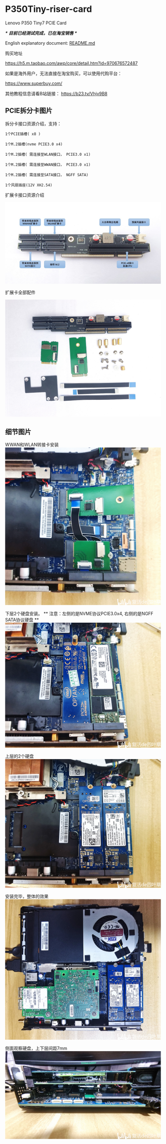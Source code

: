 # P350Tiny-riser-card

Lenovo P350 Tiny7 PCIE Card

***\* 目前已经测试完成，已在淘宝销售 \****

English explanatory document: [README.md](README.md)


购买地址

https://h5.m.taobao.com/awp/core/detail.htm?id=970676572487

如果是海外用户，无法直接在淘宝购买，可以使用代购平台：

https://www.superbuy.com/


其他教程信息请看B站链接： https://b23.tv/Vhjv9B8


## PCIE拆分卡图片

拆分卡接口资源介绍，支持： 

    1个PCIE插槽( x8 )

    1个M.2插槽(nvme PCIE3.0 x4)

    1个M.2插槽( 需连接至WLAN接口， PCIE3.0 x1)

    1个M.2插槽( 需连接至WWAN接口， PCIE3.0 x1)

    1个M.2插槽( 需连接至SATA接口， NGFF SATA)

    1个风扇插座(12V XH2.54)

扩展卡接口资源介绍

![Alt](img/Snipaste_2025-08-25_21-44-05.jpg)

扩展卡全部配件

![Alt](img/IMG_20250824_175204.jpg)

## 细节图片

WWAN和WLAN转接卡安装
![Alt](img/001.jpg)

下层2个硬盘安装。 ** 注意：左侧的是NVME协议PCIE3.0x4, 右侧的是NGFF SATA协议硬盘 **
![Alt](img/002.jpg)

上层的2个硬盘
![Alt](img/003.jpg)

安装完毕，整体的效果
![Alt](img/004.jpg)

侧面观察硬盘，上下层间距7mm
![Alt](img/005.jpg)


